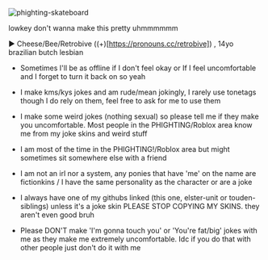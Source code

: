 ![phighting-skateboard](https://github.com/user-attachments/assets/8c5c3feb-a2fe-4d4d-b23f-95be5ddbab31)

lowkey don't wanna make this pretty uhmmmmmm

► Cheese/Bee/Retrobive ((+)[https://pronouns.cc/retrobive]) , 14yo brazilian butch lesbian 


- Sometimes I'll be as offline if I don't feel okay or If I feel uncomfortable and I forget to turn it back on so yeah

- I make kms/kys jokes and am rude/mean jokingly, I rarely use tonetags though I do rely on them, feel free to ask for me to use them

- I make some weird jokes (nothing sexual) so please tell me if they make you uncomfortable. Most people in the PHIGHTING/Roblox area know me from my joke skins and weird stuff

- I am most of the time in the PHIGHTING!/Roblox area but might sometimes sit somewhere else with a friend

- I am not an irl nor a system, any ponies that have 'me' on the name are fictionkins / I have the same personality as the character or are a joke

- I always have one of my githubs linked (this one, elster-unit or touden-sibIings) unless it's a joke skin PLEASE STOP COPYING MY SKINS. they aren't even good bruh

- Please DON'T make 'I'm gonna touch you' or 'You're fat/big' jokes with me as they make me extremely uncomfortable. Idc if you do that with other people just don't do it with me
